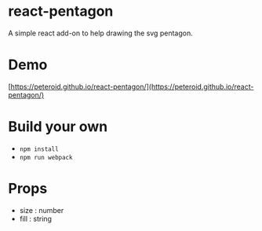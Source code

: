 # react-pentagon
A simple react add-on to help drawing the svg pentagon.

# Demo
[https://peteroid.github.io/react-pentagon/](https://peteroid.github.io/react-pentagon/)

# Build your own
- `npm install`
- `npm run webpack`

# Props
- size : number
- fill : string

